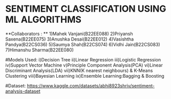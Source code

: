 # SENTIMENT CLASSIFICATION USING ML ALGORITHMS
**Collaborators : ** 
1)Mahek Vanjani(B22EE088)
2)Priyansh Saxena(B22EE075)
3)Anushka Desai(B22EE012)
4)Vasishtha Pandya(B22CS036)
5)Saumya Shah(B22CS074)
6)Vidhi Jain(B22CS083)
7)Himanshu Sharma(B22EE080)

#Models Used:
i)Decision Tree
ii)Linear Regression
iii)Logistic Regression
iv)Support Vector Machine
v)Principle Component Analysis(PCA) 
vi)Linear Discriminant Analysis(LDA)
vii)KNN(K nearest neighbours) & K-Means Clustering
viii)Bayesian Learning
ix)Ensemble Learning:Bagging & Boosting

#Dataset: https://www.kaggle.com/datasets/abhi8923shriv/sentiment-analysis-dataset 

